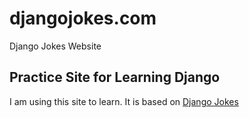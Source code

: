 # djangojokes.com
Django Jokes Website
## Practice Site for Learning Django
I am using this site to learn. It is based on
[Django Jokes](https://www.djangojokes.com)